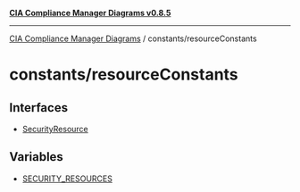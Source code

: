 [**CIA Compliance Manager Diagrams v0.8.5**](../../README.md)

***

[CIA Compliance Manager Diagrams](../../modules.md) / constants/resourceConstants

# constants/resourceConstants

## Interfaces

- [SecurityResource](interfaces/SecurityResource.md)

## Variables

- [SECURITY\_RESOURCES](variables/SECURITY_RESOURCES.md)
